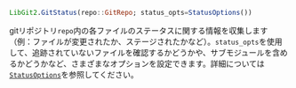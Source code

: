 ```julia
LibGit2.GitStatus(repo::GitRepo; status_opts=StatusOptions())
```

gitリポジトリ`repo`内の各ファイルのステータスに関する情報を収集します（例：ファイルが変更されたか、ステージされたかなど）。`status_opts`を使用して、追跡されていないファイルを確認するかどうかや、サブモジュールを含めるかどうかなど、さまざまなオプションを設定できます。詳細については[`StatusOptions`](@ref)を参照してください。
